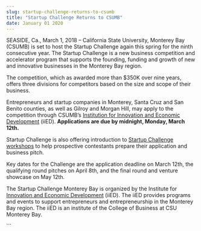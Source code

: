 ```yaml
---
slug: startup-challenge-returns-to-csumb
title: "Startup Challenge Returns to CSUMB"
date: January 01 2020
---
```


 
<p>
  SEASIDE, Ca., March 1, 2018 – California State University, Monterey Bay
  (CSUMB) is set to host the Startup Challenge again this spring for the ninth
  consecutive year. The Startup Challenge is a new business competition and
  accelerator program that supports the founding, funding and growth of new and
  innovative businesses in the Monterey Bay region.
</p>
<p>
  The competition, which as awarded more than $350K over nine years, offers
  three divisions for competitors based on the size and scope of their business.
</p>
<p>
  Entrepreneurs and startup companies in Monterey, Santa Cruz and San Benito
  counties, as well as Gilroy and Morgan Hill, may apply to the competition
  through CSUMB’s
  <a href="https://csumb.edu/iied/startup-challenge-monterey-bay"
    >Institution for Innovation and Economic Development</a
  >
  (iiED). <b>Applications are due by midnight, Monday, March 12th. </b>
</p>
<p>
  Startup Challenge is also offering introduction to
  <a href="https://csumb.edu/iied/startup-challenge-monterey-bay"
    >Startup Challenge workshops</a
  >
  to help prospective contestants prepare their application and business pitch.
</p>
<p>
  Key dates for the Challenge are the application deadline on March 12th, the
  qualifying round pitches on April 8th, and the final round and venture
  showcase on May 12th.
</p>
<p>
  The Startup Challenge Monterey Bay is organized by the Institute for
  <a href="https://csumb.edu/iied">Innovation and Economic Development</a>
  (iiED). The iiED provides programs and events to support entrepreneurs and
  entrepreneurship in the Monterey Bay region. The iiED is an institute of the
  College of Business at CSU Monterey Bay.
</p>
```
